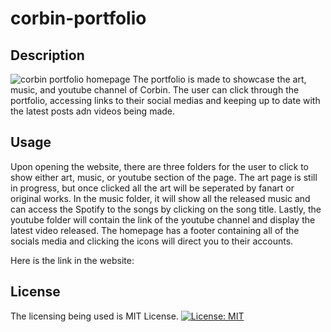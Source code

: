 # corbin-portfolio

## Description
![corbin portfolio homepage](/src/assets/images/Screenshot%202023-10-11%20at%206.28.32%E2%80%AFPM.png)
The portfolio is made to showcase the art, music, and youtube channel of Corbin. The user can click through the portfolio, accessing links to their social medias and keeping up to date with the latest posts adn videos being made.

## Usage
Upon opening the website, there are three folders for the user to click to show either art, music, or youtube section of the page. The art page is still in progress, but once clicked all the art will be seperated by fanart or original works. In the music folder, it will show all the released music and can access the Spotify to the songs by clicking on the song title. Lastly, the youtube folder will contain the link of the youtube channel and display the latest video released. The homepage has a footer containing all of the socials media and clicking the icons will direct you to their accounts.

Here is the link in the website:


## License
The licensing being used is MIT License. [![License: MIT](https://img.shields.io/badge/License-MIT-yellow.svg)](https://opensource.org/licenses/MIT)

